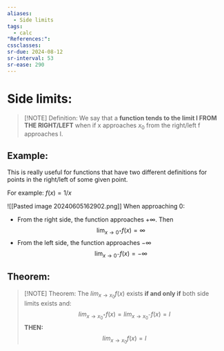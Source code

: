 ```yaml
---
aliases:
  - Side limits
tags:
  - calc
"References:": 
cssclasses: 
sr-due: 2024-08-12
sr-interval: 53
sr-ease: 290
---
```

# Side limits: 

> [!NOTE] Definition: 
> We say that a **function tends to the limit l FROM THE RIGHT/LEFT** when if x approaches $x_0$ from the right/left f approaches l. 

## Example: 
This is really useful for functions that have two different definitions for points in the right/left of some given point.

For example: $f(x) = 1/x$

![[Pasted image 20240605162902.png]]
When approaching 0: 

+ From the right side, the function approaches +$\infty$. Then 
$$
\lim_{x\rightarrow 0^+} f(x)= \infty
$$
+ From the left side, the function approaches $-\infty$ 
$$
\lim_{x\rightarrow 0^-} f(x)= -\infty
$$





## Theorem: 

> [!NOTE] Theorem:
> The $lim_{x\rightarrow x_0} f(x)$ exists **if and only if** both side limits exists and: 
> $$
> lim_{x\rightarrow x_0^+} f(x) = lim_{x\rightarrow x_0^-} f(x) = l
> $$
> **THEN:**
> $$
> lim_{x\rightarrow x_0} f(x) = l
> $$


